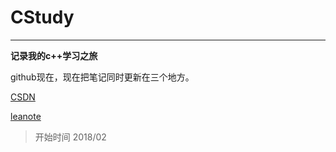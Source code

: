 ﻿# CStudy
***
**记录我的c++学习之旅**

github现在，现在把笔记同时更新在三个地方。

[CSDN](https://blog.csdn.net/u013583311)

[leanote](http://blog.leanote.com/370920626@qq.com)


> 开始时间 2018/02
